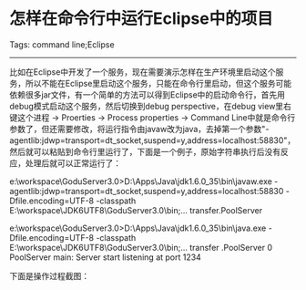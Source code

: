 # 怎样在命令行中运行Eclipse中的项目
Tags: command line;Eclipse

------

比如在Eclipse中开发了一个服务，现在需要演示怎样在生产环境里启动这个服务，所以不能在Eclipse里启动这个服务，只能在命令行里启动，但这个服务可能依赖很多jar文件，有一个简单的方法可以得到Eclipse中的启动命令行，首先用debug模式启动这个服务，然后切换到debug perspective，在debug view里右键这个进程 -> Proerties -> Process properties -> Command Line中就是命令行参数了，但还需要修改，将运行指令由javaw改为java，去掉第一个参数"-agentlib:jdwp=transport=dt_socket,suspend=y,address=localhost:58830"，然后就可以粘贴到命令行里运行了，下面是一个例子，原始字符串执行后没有反应，处理后就可以正常运行了：

 

e:\workspace\GoduServer3.0>D:\Apps\Java\jdk1.6.0_35\bin\javaw.exe -agentlib:jdwp=transport=dt_socket,suspend=y,address=localhost:58830 -Dfile.encoding=UTF-8 -classpath E:\workspace\JDK6UTF8\GoduServer3.0\bin;... transfer.PoolServer

 
e:\workspace\GoduServer3.0>D:\Apps\Java\jdk1.6.0_35\bin\java.exe -Dfile.encoding=UTF-8 -classpath E:\workspace\JDK6UTF8\GoduServer3.0\bin;... transfer 
.PoolServer 
  0 PoolServer   main: Server start listening at port 1234 

 

下面是操作过程截图：